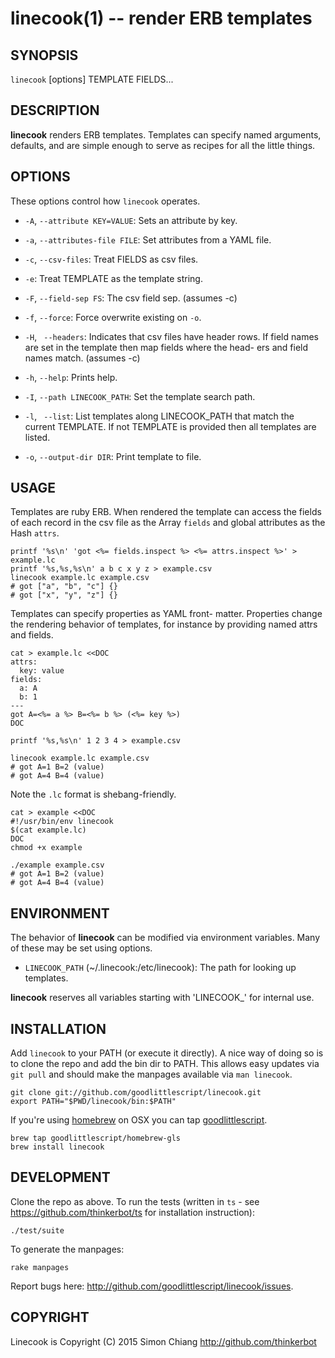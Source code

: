 linecook(1) -- render ERB templates
=============================================

## SYNOPSIS

`linecook` [options] TEMPLATE FIELDS...

## DESCRIPTION

**linecook** renders ERB templates.  Templates can specify named arguments,
defaults, and are simple enough to serve as recipes for all the little things.

## OPTIONS

These options control how `linecook` operates.

* `-A`, `--attribute KEY=VALUE`:
  Sets an attribute by key.

* `-a`, `--attributes-file FILE`:
  Set attributes from a YAML file.

* `-c`, `--csv-files`:
  Treat FIELDS as csv files.

* `-e`:
  Treat TEMPLATE as the template string.

* `-F`, `--field-sep FS`:
  The csv field sep. (assumes -c)

* `-f`, `--force`:
  Force overwrite existing on `-o`.

* `-H`, ` --headers`:
   Indicates that csv files have header rows. If field names are set in the
   template then map fields where the head- ers and field names match.
   (assumes -c)

* `-h`, `--help`:
  Prints help.

* `-I`, `--path LINECOOK_PATH`:
  Set the template search path.

* `-l`, ` --list`:
   List templates along LINECOOK_PATH that match the current TEMPLATE. If
   not TEMPLATE is provided then all templates are listed.

* `-o`, `--output-dir DIR`:
   Print template to file.

## USAGE

Templates are ruby ERB.  When rendered the template can access the fields of
each record in the csv file as the Array `fields` and global attributes as the
Hash `attrs`.

    printf '%s\n' 'got <%= fields.inspect %> <%= attrs.inspect %>' > example.lc
    printf '%s,%s,%s\n' a b c x y z > example.csv
    linecook example.lc example.csv
    # got ["a", "b", "c"] {}
    # got ["x", "y", "z"] {}

Templates can specify properties as YAML front- matter. Properties change the
rendering behavior of templates, for instance by providing named attrs and
fields.

    cat > example.lc <<DOC
    attrs:
      key: value
    fields:
      a: A
      b: 1
    ---
    got A=<%= a %> B=<%= b %> (<%= key %>)
    DOC

    printf '%s,%s\n' 1 2 3 4 > example.csv

    linecook example.lc example.csv
    # got A=1 B=2 (value)
    # got A=4 B=4 (value)

Note the `.lc` format is shebang-friendly.

    cat > example <<DOC
    #!/usr/bin/env linecook
    $(cat example.lc)
    DOC
    chmod +x example

    ./example example.csv
    # got A=1 B=2 (value)
    # got A=4 B=4 (value)

## ENVIRONMENT

The behavior of **linecook** can be modified via environment variables. Many
of these may be set using options.

* `LINECOOK_PATH` (~/.linecook:/etc/linecook):
  The path for looking up templates.

**linecook** reserves all variables starting with 'LINECOOK\_' for internal use.

## INSTALLATION

Add `linecook` to your PATH (or execute it directly). A nice way of doing so
is to clone the repo and add the bin dir to PATH. This allows easy updates via
`git pull` and should make the manpages available via `man linecook`.

    git clone git://github.com/goodlittlescript/linecook.git
    export PATH="$PWD/linecook/bin:$PATH"

If you're using [homebrew](http://brew.sh/) on OSX you can tap
[goodlittlescript](https://github.com/goodlittlescript/homebrew-gls).

    brew tap goodlittlescript/homebrew-gls
    brew install linecook

## DEVELOPMENT

Clone the repo as above.  To run the tests (written in `ts` - see
https://github.com/thinkerbot/ts for installation instruction):

    ./test/suite

To generate the manpages:

    rake manpages

Report bugs here: http://github.com/goodlittlescript/linecook/issues.

## COPYRIGHT

Linecook is Copyright (C) 2015 Simon Chiang <http://github.com/thinkerbot>

